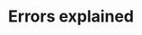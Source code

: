 ---
title: 'Errors explained'
weight: 20
meta_title: "FAQ errors explained - MultiSafepay Support"
meta_description: "In the MultiSafepay Documentation Center all relevant information regarding our Plugins and API. As well as Support pages for Payment Method, Tools and General Questions. You can also find the contact details of our Support Team and Integration Team."
logo: '/icons/Errors explained.svg'
layout: 'faqplugins'
---